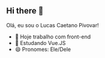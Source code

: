 ## Hi there 👋
Olá, eu sou o Lucas Caetano Pivovar!

- 🔭 Hoje trabalho com front-end
- 🌱 Estudando Vue.JS
- 😄 Pronomes: Ele/Dele

<div align="center">
  <a href="https://github.com/LucasPivovar">
  </a>
</div>
